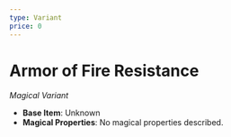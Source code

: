 ```yaml
---
type: Variant
price: 0
---
```

# Armor of Fire Resistance

*Magical Variant*

- **Base Item**: Unknown
- **Magical Properties**: No magical properties described.


